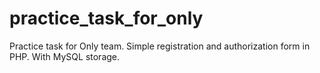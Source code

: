 # practice_task_for_only
Practice task for Only team.
Simple registration and authorization form in PHP. 
With MySQL storage. 
